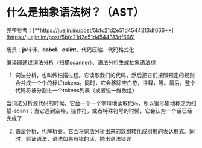 # 什么是抽象语法树？（**AST**）


完整参考：[**https://juejin.im/post/5bfc21d2e51d4544313df666**](https://juejin.im/post/5bfc21d2e51d4544313df666)

场景：**js**转译、**babel**、**eslint**、代码压缩、代码格式化

编译器通过词法分析（扫描scanner）、语法分析生成抽象语法树

1. 词法分析，也叫做扫描过程。它读取我们的代码，然后把它们按照预定的规则合并成一个个的标识tokens。同时，它会移除空白符，注释，等。最后，整个代码将被分割进一个tokens列表（或者说一维数组）

当词法分析源代码的时候，它会一个一个字母地读取代码，所以很形象地称之为扫描-scans；当它遇到空格，操作符，或者特殊符号的时候，它会认为一个话已经完成了

2. 语法分析，也解析器。它会将词法分析出来的数组转化成树形的表达形式。同时，验证语法，语法如果有错的话，抛出语法错误
